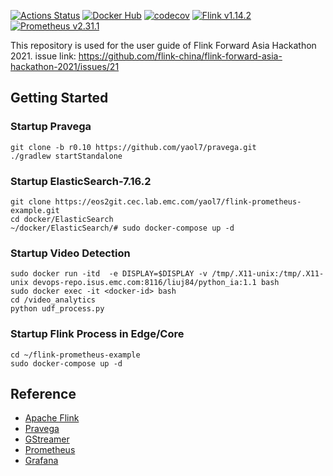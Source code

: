 [![Actions Status](https://github.com/mbode/flink-prometheus-example/workflows/Gradle/badge.svg)](https://github.com/mbode/flink-prometheus-example/actions)
[![Docker Hub](https://img.shields.io/docker/cloud/build/maximilianbode/flink-prometheus-example.svg)](https://hub.docker.com/r/maximilianbode/flink-prometheus-example)
[![codecov](https://codecov.io/gh/mbode/flink-prometheus-example/branch/master/graph/badge.svg)](https://codecov.io/gh/mbode/flink-prometheus-example)
[![Flink v1.14.2](https://img.shields.io/badge/flink-v1.14.2-blue.svg)](https://github.com/apache/flink/releases/tag/release-1.14.2)
[![Prometheus v2.31.1](https://img.shields.io/badge/prometheus-v2.31.1-blue.svg)](https://github.com/prometheus/prometheus/releases/tag/v2.31.1)

This repository is used for the user guide of Flink Forward Asia Hackathon 2021.
issue link: https://github.com/flink-china/flink-forward-asia-hackathon-2021/issues/21
## Getting Started

### Startup Pravega
```
git clone -b r0.10 https://github.com/yaol7/pravega.git
./gradlew startStandalone
```

### Startup ElasticSearch-7.16.2
```
git clone https://eos2git.cec.lab.emc.com/yaol7/flink-prometheus-example.git
cd docker/ElasticSearch
~/docker/ElasticSearch/# sudo docker-compose up -d
```
### Startup Video Detection
```
sudo docker run -itd  -e DISPLAY=$DISPLAY -v /tmp/.X11-unix:/tmp/.X11-unix devops-repo.isus.emc.com:8116/liuj84/python_ia:1.1 bash
sudo docker exec -it <docker-id> bash
cd /video_analytics
python udf_process.py
```

### Startup Flink Process in Edge/Core
```
cd ~/flink-prometheus-example
sudo docker-compose up -d
```

## Reference

- [Apache Flink](https://flink.apache.org)
- [Pravega](https://cncf.pravega.io/)
- [GStreamer](https://gstreamer.freedesktop.org/)
- [Prometheus](https://prometheus.io)
- [Grafana](https://grafana.com)
